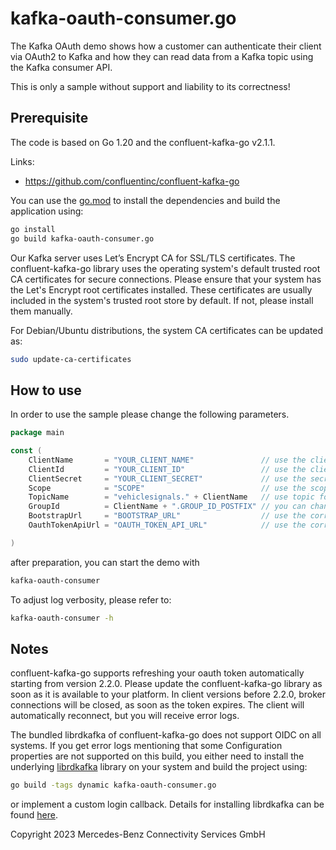 kafka-oauth-consumer.go
===================

The Kafka OAuth demo shows how a customer can authenticate their client via OAuth2 to Kafka and how they can read data
from a Kafka topic using the Kafka consumer API.

This is only a sample without support and liability to its correctness!

Prerequisite
------------

The code is based on Go 1.20 and the confluent-kafka-go v2.1.1.

Links:

* https://github.com/confluentinc/confluent-kafka-go

You can use the [go.mod](./go.mod) to install the dependencies and build the application using:

```bash
go install
go build kafka-oauth-consumer.go
```

Our Kafka server uses Let’s Encrypt CA for SSL/TLS certificates. The confluent-kafka-go library uses the operating 
system's default trusted root CA certificates for secure connections. Please ensure that your system has the 
Let's Encrypt root certificates installed. These certificates are usually included in the system's trusted root store 
by default. If not, please install them manually.

For Debian/Ubuntu distributions, the system CA certificates can be updated as:
```bash
sudo update-ca-certificates
```

How to use
----------

In order to use the sample please change the following parameters.

```go
package main

const (
	ClientName       = "YOUR_CLIENT_NAME"	            // use the client name you have received
	ClientId         = "YOUR_CLIENT_ID"                 // use the client id you have received
	ClientSecret     = "YOUR_CLIENT_SECRET"             // use the secret you have received
	Scope            = "SCOPE"                          // use the scope, you have received
	TopicName        = "vehiclesignals." + ClientName   // use topic for the client you have received
	GroupId          = ClientName + ".GROUP_ID_POSTFIX" // you can change the postfix of your consumer group
	BootstrapUrl     = "BOOTSTRAP_URL"                  // use the correct broker url for your region
	OauthTokenApiUrl = "OAUTH_TOKEN_API_URL"            // use the correct token API url for your region

)
```

after preparation, you can start the demo with

```bash
kafka-oauth-consumer
```

To adjust log verbosity, please refer to:

```bash
kafka-oauth-consumer -h
```

Notes
-----

confluent-kafka-go supports refreshing your oauth token automatically starting from version 2.2.0. Please update the
confluent-kafka-go library as soon as it is available to your platform. In client versions before 2.2.0, broker
connections will be closed, as soon as the token expires. The client will automatically reconnect, but you will receive
error logs.

The bundled librdkafka of confluent-kafka-go does not support OIDC on all systems. If you get error logs mentioning that
some Configuration properties are not supported on this build, you either need to install the
underlying [librdkafka](https://github.com/confluentinc/librdkafka) library on your system and build the project using:

```bash
go build -tags dynamic kafka-oauth-consumer.go 
```

or implement a custom login callback. Details for installing librdkafka can be
found [here](https://github.com/confluentinc/confluent-kafka-go#installing-librdkafka).

Copyright 2023 Mercedes-Benz Connectivity Services GmbH
